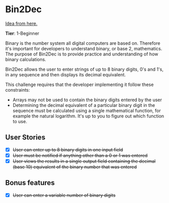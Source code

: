 # Bin2Dec
[Idea from here.](https://github.com/florinpop17/app-ideas/blob/master/Projects/1-Beginner/Bin2Dec-App.md)

**Tier**: 1-Beginner

Binary is the number system all digital computers are based on. Therefore it's important for developers to understand binary, or base 2, mathematics. The purpose of Bin2Dec is to provide practice and understanding of how binary calculations.

Bin2Dec allows the user to enter strings of up to 8 binary digits, 0's and 1's, in any sequence and then displays its decimal equivalent.

This challenge requires that the developer implementing it follow these constraints:

- Arrays may not be used to contain the binary digits entered by the user
- Determining the decimal equivalent of a particular binary digit in the sequence must be calculated using a single mathematical function, for example the natural logarithm. It's up to you to figure out which function to use.

## User Stories

- [x] ~~User can enter up to 8 binary digits in one input field~~
- [x] ~~User must be notified if anything other than a 0 or 1 was entered~~
- [x] ~~User views the results in a single output field containing the decimal (base 10) equivalent of the binary number that was entered~~
 
## Bonus features

- [x] ~~User can enter a variable number of binary digits~~
